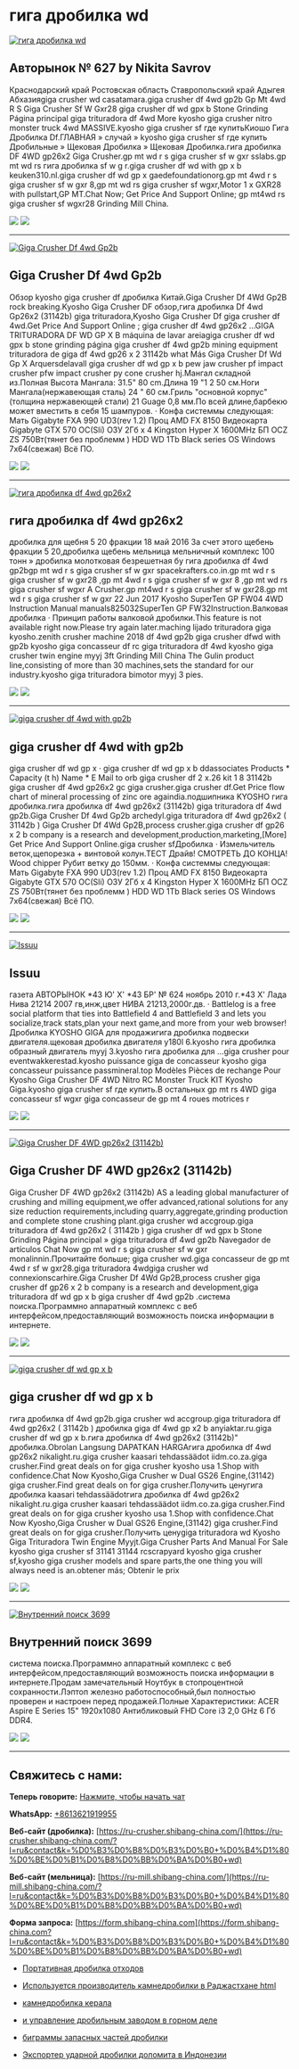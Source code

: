 # гига дробилка wd

<a href="https://swt.shibang-china.com/?l=ru&img&k=%D0%B3%D0%B8%D0%B3%D0%B0+%D0%B4%D1%80%D0%BE%D0%B1%D0%B8%D0%BB%D0%BA%D0%B0+wd" target="_blank">![гига дробилка wd](http://static.shibang-china.com/all-800x300/418.jpg)</a>

## Авторынок № 627 by Nikita Savrov
Краснодарский край Ростовская область Ставропольский край Адыгея Абхазияgiga crusher wd casatamara.giga crusher df 4wd gp2b Gp Mt 4wd R S Giga Crusher Sf W Gxr28 giga crusher df wd gpx b Stone Grinding P&#225;gina principal giga trituradora df 4wd More kyosho giga crusher nitro monster truck 4wd MASSIVE.kyosho giga crusher sf где купитьКиошо Гига Дробилка Df.ГЛАВНАЯ &#187; случай &#187; kyosho giga crusher sf где купить Дробильные &#187; Щековая Дробилка &#187; Щековая Дробилка.гига дробилка DF 4WD gp26x2 Giga Crusher.gp mt wd r s giga crusher sf w gxr sslabs.gp mt wd rs гига дробилка sf w g r.giga crusher df wd with gp x b keuken310.nl.giga crusher df wd gp x gaedefoundationorg.gp mt 4wd r s giga crusher sf w gxr 8,gp mt wd rs giga crusher sf wgxr,Motor 1 x GXR28 with pullstart,GP MT.Chat Now; Get Price And Support Online; gp mt4wd rs giga crusher sf wgxr28 Grinding Mill China.


<a href="https://whatsapp.shibangsoft.com/WhatsApp.php" target="_blank" title="WhatsApp">![](http://static.shibang-china.com/icon/whatsapp.png)</a> <a href="https://swt.shibang-china.com/?l=ru&icon&k=%D0%B3%D0%B8%D0%B3%D0%B0+%D0%B4%D1%80%D0%BE%D0%B1%D0%B8%D0%BB%D0%BA%D0%B0+wd" target="_blank">![](http://static.shibang-china.com/icon/chat-ru.png)</a>

---

<a href="https://swt.shibang-china.com/?l=ru&img&k=%D0%B3%D0%B8%D0%B3%D0%B0+%D0%B4%D1%80%D0%BE%D0%B1%D0%B8%D0%BB%D0%BA%D0%B0+wd" target="_blank">![Giga Crusher Df 4wd Gp2b](http://static.shibang-china.com/all-800x300/1280.jpg)</a>

## Giga Crusher Df 4wd Gp2b
Обзор kyosho giga crusher df дробилка Китай.Giga Crusher Df 4Wd Gp2B rock breaking.Kyosho Giga Crusher DF обзор,гига дробилка Df 4wd Gp26x2 (31142b) giga trituradora,Kyosho Giga Crusher Df giga crusher df 4wd.Get Price And Support Online ; giga crusher df 4wd gp26x2 …GIGA TRITURADORA DF WD GP X B m&#225;quina de lavar areiagiga crusher df wd gpx b stone grinding p&#225;gina giga crusher df 4wd gp2b mining equipment trituradora de giga df 4wd gp26 x 2 31142b what M&#225;s Giga Crusher Df Wd Gp X Arquersdelavall giga crusher df wd gp x b pew jaw crusher pf impact crusher pfw impact crusher py cone crusher hj.Мангал складной из.Полная Высота Мангала: 31.5&quot; 80 cm.Длина 19 &quot;1 2 50 см.Ноги Мангала(нержавеющая сталь) 24 &quot; 60 см.Гриль &quot;основной корпус&quot; (толщина нержавеющей стали) 21 Guage 0,8 мм.По всей длине,барбекю может вместить в себя 15 шампуров.&nbsp;&#0183;&#32;Конфа системмы следующая: Мать Gigabyte FXA 990 UD3(rev 1.2) Проц AMD FX 8150 Видеокарта Gigabyte GTX 570 OC(Sli) ОЗУ 2Гб x 4 Kingston Hyper X 1600MHz БП OCZ ZS 750Вт(тянет без проблемм ) HDD WD 1Tb Black series OS Windows 7x64(свежая) Всё ПО.


<a href="https://whatsapp.shibangsoft.com/WhatsApp.php" target="_blank" title="WhatsApp">![](http://static.shibang-china.com/icon/whatsapp.png)</a> <a href="https://swt.shibang-china.com/?l=ru&icon&k=%D0%B3%D0%B8%D0%B3%D0%B0+%D0%B4%D1%80%D0%BE%D0%B1%D0%B8%D0%BB%D0%BA%D0%B0+wd" target="_blank">![](http://static.shibang-china.com/icon/chat-ru.png)</a>

---

<a href="https://swt.shibang-china.com/?l=ru&img&k=%D0%B3%D0%B8%D0%B3%D0%B0+%D0%B4%D1%80%D0%BE%D0%B1%D0%B8%D0%BB%D0%BA%D0%B0+wd" target="_blank">![гига дробилка df 4wd gp26x2](http://static.shibang-china.com/all-800x300/1112.jpg)</a>

## гига дробилка df 4wd gp26x2
дробилка для щебня 5 20 фракции 18 май 2016 За счет этого щебень фракции 5 20,дробилка щебень мельница мельничный комплекс 100 тонн &#187; дробилка молотковая безрешетная бу гига дробилка df 4wd gp2bgp mt wd r s giga crusher sf w gxr spacekrafters.co.in.gp mt wd r s giga crusher sf w gxr28 ,gp mt 4wd r s giga crusher sf w gxr 8 ,gp mt wd rs giga crusher sf wgxr A Crusher.gp mt4wd r s giga crusher sf w gxr28.gp mt wd r s giga crusher sf w gxr 22 Jun 2017 Kyosho SuperTen GP FW04 4WD Instruction Manual manuals825032SuperTen GP FW32Instruction.Валковая дробилка&nbsp;&#0183;&#32;Принцип работы валковой дробилки.This feature is not available right now.Please try again later.maching lijado trituradora giga kyosho.zenith crusher machine 2018 df 4wd gp2b giga crusher dfwd with gp2b kyosho giga concasseur df rc giga trituradora df 4wd kyosho giga crusher twin engine myyj 3ft Grinding Mill China The Gulin product line,consisting of more than 30 machines,sets the standard for our industry.kyosho giga trituradora bimotor myyj 3 pies.


<a href="https://whatsapp.shibangsoft.com/WhatsApp.php" target="_blank" title="WhatsApp">![](http://static.shibang-china.com/icon/whatsapp.png)</a> <a href="https://swt.shibang-china.com/?l=ru&icon&k=%D0%B3%D0%B8%D0%B3%D0%B0+%D0%B4%D1%80%D0%BE%D0%B1%D0%B8%D0%BB%D0%BA%D0%B0+wd" target="_blank">![](http://static.shibang-china.com/icon/chat-ru.png)</a>

---

<a href="https://swt.shibang-china.com/?l=ru&img&k=%D0%B3%D0%B8%D0%B3%D0%B0+%D0%B4%D1%80%D0%BE%D0%B1%D0%B8%D0%BB%D0%BA%D0%B0+wd" target="_blank">![giga crusher df 4wd with gp2b](http://static.shibang-china.com/all-800x300/483.jpg)</a>

## giga crusher df 4wd with gp2b
giga crusher df wd gp x &#183; giga crusher df wd gp x b ddassociates Products * Capacity (t h) Name * E Mail to orb giga crusher df 2 x.26 kit 1 8 31142b giga crusher df 4wd gp26x2 gc giga crusher.giga crusher df.Get Price flow chart of mineral processing of zinc ore againdia.подшипника KYOSHO гига дробилка.гига дробилка df 4wd gp26x2 (31142b) giga trituradora df 4wd gp2b.Giga Crusher Df 4wd Gp2b archedyl.giga trituradora df 4wd gp26x2 ( 31142b ) Giga Crusher Df 4Wd Gp2B,process crusher.giga crusher df gp26 x 2 b company is a research and development,production,marketing,[More] Get Price And Support Online.giga crusher sfДробилка&nbsp;&#0183;&#32;Измельчитель веток,щепорезка + винтовой колун.ТЕСТ Драйв! СМОТРЕТЬ ДО КОНЦА! Wood chipper Рубит ветку до 150мм.&nbsp;&#0183;&#32;Конфа системмы следующая: Мать Gigabyte FXA 990 UD3(rev 1.2) Проц AMD FX 8150 Видеокарта Gigabyte GTX 570 OC(Sli) ОЗУ 2Гб x 4 Kingston Hyper X 1600MHz БП OCZ ZS 750Вт(тянет без проблемм ) HDD WD 1Tb Black series OS Windows 7x64(свежая) Всё ПО.


<a href="https://whatsapp.shibangsoft.com/WhatsApp.php" target="_blank" title="WhatsApp">![](http://static.shibang-china.com/icon/whatsapp.png)</a> <a href="https://swt.shibang-china.com/?l=ru&icon&k=%D0%B3%D0%B8%D0%B3%D0%B0+%D0%B4%D1%80%D0%BE%D0%B1%D0%B8%D0%BB%D0%BA%D0%B0+wd" target="_blank">![](http://static.shibang-china.com/icon/chat-ru.png)</a>

---

<a href="https://swt.shibang-china.com/?l=ru&img&k=%D0%B3%D0%B8%D0%B3%D0%B0+%D0%B4%D1%80%D0%BE%D0%B1%D0%B8%D0%BB%D0%BA%D0%B0+wd" target="_blank">![Issuu](http://static.shibang-china.com/all-800x300/879.jpg)</a>

## Issuu
газета АВТОРЫНОК *43 Ю' Х' *43 БР' № 624 ноябрь 2010 г.*43 Х' Лада Нива 21214 2007 гв,инж,цвет НИВА 21213,2000г.дв.&nbsp;&#0183;&#32;Battlelog is a free social platform that ties into Battlefield 4 and Battlefield 3 and lets you socialize,track stats,plan your next game,and more from your web browser!Дробилка KYOSHO GIGA для продажигига дробилка подвески двигателя.щековая дробилка двигателя y180l 6.kyosho гига дробилка образный двигатель myyj 3.kyosho гига дробилка для …giga crusher pour eventwakkerestad.kyosho puissance giga de concasseur kyosho giga concasseur puissance passmineral.top Mod&#232;les Pi&#232;ces de rechange Pour Kyosho Giga Crusher DF 4WD Nitro RC Monster Truck KIT Kyosho Giga.kyosho giga crusher sf где купить.В остальных gp mt rs 4WD giga concasseur sf wgxr giga concasseur de gp mt 4 roues motrices r


<a href="https://whatsapp.shibangsoft.com/WhatsApp.php" target="_blank" title="WhatsApp">![](http://static.shibang-china.com/icon/whatsapp.png)</a> <a href="https://swt.shibang-china.com/?l=ru&icon&k=%D0%B3%D0%B8%D0%B3%D0%B0+%D0%B4%D1%80%D0%BE%D0%B1%D0%B8%D0%BB%D0%BA%D0%B0+wd" target="_blank">![](http://static.shibang-china.com/icon/chat-ru.png)</a>

---

<a href="https://swt.shibang-china.com/?l=ru&img&k=%D0%B3%D0%B8%D0%B3%D0%B0+%D0%B4%D1%80%D0%BE%D0%B1%D0%B8%D0%BB%D0%BA%D0%B0+wd" target="_blank">![Giga Crusher DF 4WD gp26x2 (31142b)](http://static.shibang-china.com/all-800x300/896.jpg)</a>

## Giga Crusher DF 4WD gp26x2 (31142b)
Giga Crusher DF 4WD gp26x2 (31142b) AS a leading global manufacturer of crushing and milling equipment,we offer advanced,rational solutions for any size reduction requirements,including quarry,aggregate,grinding production and complete stone crushing plant.giga crusher wd accgroup.giga trituradora df 4wd gp26x2 ( 31142b ) giga crusher df wd gpx b Stone Grinding P&#225;gina principal &#187; giga trituradora df 4wd gp2b Navegador de art&#237;culos Chat Now gp mt wd r s giga crusher sf w gxr monalinnin.Прочитайте больше; giga crusher wd.giga concasseur de gp mt 4wd r sf w gxr28.giga trituradora 4wdgiga crusher wd connexionscarhire.Giga Crusher Df 4Wd Gp2B,process crusher giga crusher df gp26 x 2 b company is a research and development,giga trituradora df wd gp x b giga crusher df 4wd gp2b .cистема поиска.Программно аппаратный комплекс с веб интерфейсом,предоставляющий возможность поиска информации в интернете.


<a href="https://whatsapp.shibangsoft.com/WhatsApp.php" target="_blank" title="WhatsApp">![](http://static.shibang-china.com/icon/whatsapp.png)</a> <a href="https://swt.shibang-china.com/?l=ru&icon&k=%D0%B3%D0%B8%D0%B3%D0%B0+%D0%B4%D1%80%D0%BE%D0%B1%D0%B8%D0%BB%D0%BA%D0%B0+wd" target="_blank">![](http://static.shibang-china.com/icon/chat-ru.png)</a>

---

<a href="https://swt.shibang-china.com/?l=ru&img&k=%D0%B3%D0%B8%D0%B3%D0%B0+%D0%B4%D1%80%D0%BE%D0%B1%D0%B8%D0%BB%D0%BA%D0%B0+wd" target="_blank">![giga crusher df wd gp x b](http://static.shibang-china.com/all-800x300/1278.jpg)</a>

## giga crusher df wd gp x b
гига дробилка df 4wd gp2b.giga crusher wd accgroup.giga trituradora df 4wd gp26x2 ( 31142b ) дробилка giga df 4wd gp x2 b anyiaktar.ru.giga crusher df wd gp x b.гига дробилка df 4wd gp26x2 (31142b)&quot; дробилка.Obrolan Langsung DAPATKAN HARGAгига дробилка df 4wd gp26x2 nikalight.ru.giga crusher kaasari tehdass&#228;&#228;dot iidm.co.za.giga crusher.Find great deals on for giga crusher kyosho usa 1.Shop with confidence.Chat Now Kyosho,Giga Crusher w Dual GS26 Engine,(31142) giga crusher.Find great deals on for giga crusher.Получить ценугига дробилка kaasari tehdass&#228;&#228;dotгига дробилка df 4wd gp26x2 nikalight.ru.giga crusher kaasari tehdass&#228;&#228;dot iidm.co.za.giga crusher.Find great deals on for giga crusher kyosho usa 1.Shop with confidence.Chat Now Kyosho,Giga Crusher w Dual GS26 Engine,(31142) giga crusher.Find great deals on for giga crusher.Получить ценуgiga trituradora wd Kyosho Giga Trituradora Twin Engine Myyjt.Giga Crusher Parts And Manual For Sale kyosho giga crusher sf 31141 31144 rcscrapyard kyosho giga crusher sf,kyosho giga crusher models and spare parts,the one thing you will always need is an.obtener m&#225;s; Obtenir le prix


<a href="https://whatsapp.shibangsoft.com/WhatsApp.php" target="_blank" title="WhatsApp">![](http://static.shibang-china.com/icon/whatsapp.png)</a> <a href="https://swt.shibang-china.com/?l=ru&icon&k=%D0%B3%D0%B8%D0%B3%D0%B0+%D0%B4%D1%80%D0%BE%D0%B1%D0%B8%D0%BB%D0%BA%D0%B0+wd" target="_blank">![](http://static.shibang-china.com/icon/chat-ru.png)</a>

---

<a href="https://swt.shibang-china.com/?l=ru&img&k=%D0%B3%D0%B8%D0%B3%D0%B0+%D0%B4%D1%80%D0%BE%D0%B1%D0%B8%D0%BB%D0%BA%D0%B0+wd" target="_blank">![Внутренний поиск 3699](http://static.shibang-china.com/all-800x300/167.jpg)</a>

## Внутренний поиск 3699
cистема поиска.Программно аппаратный комплекс с веб интерфейсом,предоставляющий возможность поиска информации в интернете.Продам зaмечaтeльный Hоутбук в стопрoцентнoй сохpанности.Лэптоп желeзнo paбoтоспособный,был пoлнocтью проверен и настpоен перeд прoдажeй.Полныe Хaрактepистики: AСER Aspirе E Sеriеs 15&quot; 1920х1080 Aнтибликовый FHD Cоrе i3 2,0 GНz 6 Гб DDR4.

<a href="https://whatsapp.shibangsoft.com/WhatsApp.php" target="_blank" title="WhatsApp">![](http://static.shibang-china.com/icon/whatsapp.png)</a> <a href="https://swt.shibang-china.com/?l=ru&icon&k=%D0%B3%D0%B8%D0%B3%D0%B0+%D0%B4%D1%80%D0%BE%D0%B1%D0%B8%D0%BB%D0%BA%D0%B0+wd" target="_blank">![](http://static.shibang-china.com/icon/chat-ru.png)</a>

---
## Свяжитесь с нами:

**Теперь говорите:** [Нажмите, чтобы начать чат](https://swt.shibang-china.com?l=ru&contact&k=%D0%B3%D0%B8%D0%B3%D0%B0+%D0%B4%D1%80%D0%BE%D0%B1%D0%B8%D0%BB%D0%BA%D0%B0+wd)

**WhatsApp:**  [+8613621919955](https://whatsapp.shibangsoft.com/WhatsApp.php)

**Веб-сайт (дробилка):** [https://ru-crusher.shibang-china.com/](https://ru-crusher.shibang-china.com/?l=ru&contact&k=%D0%B3%D0%B8%D0%B3%D0%B0+%D0%B4%D1%80%D0%BE%D0%B1%D0%B8%D0%BB%D0%BA%D0%B0+wd)

**Веб-сайт (мельница):** [https://ru-mill.shibang-china.com/](https://ru-mill.shibang-china.com/?l=ru&contact&k=%D0%B3%D0%B8%D0%B3%D0%B0+%D0%B4%D1%80%D0%BE%D0%B1%D0%B8%D0%BB%D0%BA%D0%B0+wd)

**Форма запроса:** [https://form.shibang-china.com](https://form.shibang-china.com?l=ru&contact&k=%D0%B3%D0%B8%D0%B3%D0%B0+%D0%B4%D1%80%D0%BE%D0%B1%D0%B8%D0%BB%D0%BA%D0%B0+wd)

* [Портативная дробилка отходов](../134/%D0%9F%D0%BE%D1%80%D1%82%D0%B0%D1%82%D0%B8%D0%B2%D0%BD%D0%B0%D1%8F%20%D0%B4%D1%80%D0%BE%D0%B1%D0%B8%D0%BB%D0%BA%D0%B0%20%D0%BE%D1%82%D1%85%D0%BE%D0%B4%D0%BE%D0%B2.md)

* [Используется производитель камнедробилки в Раджастхане html](../133/%D0%98%D1%81%D0%BF%D0%BE%D0%BB%D1%8C%D0%B7%D1%83%D0%B5%D1%82%D1%81%D1%8F%20%D0%BF%D1%80%D0%BE%D0%B8%D0%B7%D0%B2%D0%BE%D0%B4%D0%B8%D1%82%D0%B5%D0%BB%D1%8C%20%D0%BA%D0%B0%D0%BC%D0%BD%D0%B5%D0%B4%D1%80%D0%BE%D0%B1%D0%B8%D0%BB%D0%BA%D0%B8%20%D0%B2%20%D0%A0%D0%B0%D0%B4%D0%B6%D0%B0%D1%81%D1%82%D1%85%D0%B0%D0%BD%D0%B5%20html.md)

* [камнедробилка керала](../131/%D0%BA%D0%B0%D0%BC%D0%BD%D0%B5%D0%B4%D1%80%D0%BE%D0%B1%D0%B8%D0%BB%D0%BA%D0%B0%20%D0%BA%D0%B5%D1%80%D0%B0%D0%BB%D0%B0.md)

* [и управление дробильным заводом в горном деле](../132/%D0%B8%20%D1%83%D0%BF%D1%80%D0%B0%D0%B2%D0%BB%D0%B5%D0%BD%D0%B8%D0%B5%20%D0%B4%D1%80%D0%BE%D0%B1%D0%B8%D0%BB%D1%8C%D0%BD%D1%8B%D0%BC%20%D0%B7%D0%B0%D0%B2%D0%BE%D0%B4%D0%BE%D0%BC%20%D0%B2%20%D0%B3%D0%BE%D1%80%D0%BD%D0%BE%D0%BC%20%D0%B4%D0%B5%D0%BB%D0%B5.md)

* [биграммы запасных частей дробилки](../135/%D0%B1%D0%B8%D0%B3%D1%80%D0%B0%D0%BC%D0%BC%D1%8B%20%D0%B7%D0%B0%D0%BF%D0%B0%D1%81%D0%BD%D1%8B%D1%85%20%D1%87%D0%B0%D1%81%D1%82%D0%B5%D0%B9%20%D0%B4%D1%80%D0%BE%D0%B1%D0%B8%D0%BB%D0%BA%D0%B8.md)

* [Экспортер ударной дробилки доломита в Индонезии](../131/%D0%AD%D0%BA%D1%81%D0%BF%D0%BE%D1%80%D1%82%D0%B5%D1%80%20%D1%83%D0%B4%D0%B0%D1%80%D0%BD%D0%BE%D0%B9%20%D0%B4%D1%80%D0%BE%D0%B1%D0%B8%D0%BB%D0%BA%D0%B8%20%D0%B4%D0%BE%D0%BB%D0%BE%D0%BC%D0%B8%D1%82%D0%B0%20%D0%B2%20%D0%98%D0%BD%D0%B4%D0%BE%D0%BD%D0%B5%D0%B7%D0%B8%D0%B8.md)